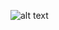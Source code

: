 ![alt text](https://github.com/vicky722/Body-Mass-Index-Gender-Age-Based-Resullts/blob/main/img_1.png)
